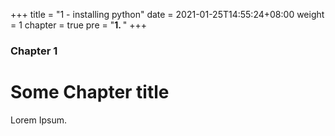 +++
title = "1 - installing python"
date = 2021-01-25T14:55:24+08:00
weight = 1
chapter = true
pre = "<b>1. </b>"
+++

### Chapter 1

# Some Chapter title

Lorem Ipsum.